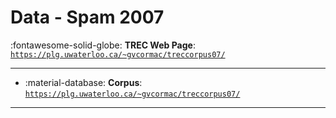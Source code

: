 # Data - Spam 2007 

:fontawesome-solid-globe: **TREC Web Page**: [`https://plg.uwaterloo.ca/~gvcormac/treccorpus07/`](https://plg.uwaterloo.ca/~gvcormac/treccorpus07/)

---

- :material-database: **Corpus**: [`https://plg.uwaterloo.ca/~gvcormac/treccorpus07/`](https://plg.uwaterloo.ca/~gvcormac/treccorpus07/)


---

